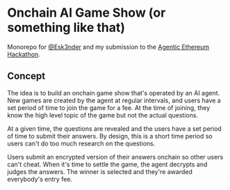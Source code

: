 # Onchain AI Game Show (or something like that)

Monorepo for [@Esk3nder](https://x.com/Esk3nder) and my submission to the [Agentic Ethereum Hackathon](https://ethglobal.com/events/agents).

## Concept

The idea is to build an onchain game show that's operated by an AI agent. New games are created by the agent at regular intervals, and users have a set period of time to join the game for a fee. At the time of joining, they know the high level topic of the game but not the actual questions.

At a given time, the questions are revealed and the users have a set period of time to submit their answers. By design, this is a short time period so users can't do too much research on the questions.

Users submit an encrypted version of their answers onchain so other users can't cheat. When it's time to settle the game, the agent decrypts and judges the answers. The winner is selected and they're awarded everybody's entry fee.
